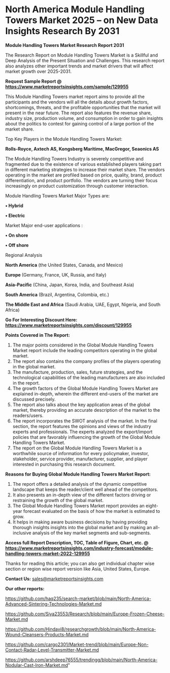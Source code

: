 # North America Module Handling Towers Market 2025 – on New Data Insights Research By 2031

<strong>Module Handling Towers Market Research Report 2031</strong>

The Research Report on Module Handling Towers Market is a Skillful and Deep Analysis of the Present Situation and Challenges. This research report also analyzes other important trends and market drivers that will affect market growth over 2025-2031.

<strong>Request Sample Report @ <a href=https://www.marketreportsinsights.com/sample/129955>https://www.marketreportsinsights.com/sample/129955</a></strong>

This Module Handling Towers market report aims to provide all the participants and the vendors will all the details about growth factors, shortcomings, threats, and the profitable opportunities that the market will present in the near future. The report also features the revenue share, industry size, production volume, and consumption in order to gain insights about the politics to contest for gaining control of a large portion of the market share.

Top Key Players in the Module Handling Towers Market:

<strong>Rolls-Royce, Axtech AS, Kongsberg Maritime, MacGregor, Seaonics AS</strong>

The Module Handling Towers Industry is severely competitive and fragmented due to the existence of various established players taking part in different marketing strategies to increase their market share. The vendors operating in the market are profiled based on price, quality, brand, product differentiation, and product portfolio. The vendors are turning their focus increasingly on product customization through customer interaction.

Module Handling Towers Market Major Types are:

<strong>• Hybrid

• Electric</strong>

Market Major end-user applications :

<strong>• On shore

• Off shore</strong>

Regional Analysis

</u><strong><b>North America</b></strong> (the United States, Canada, and Mexico)

<strong><b>Europe </b></strong>(Germany, France, UK, Russia, and Italy)

<strong><b>Asia-Pacific</b></strong> (China, Japan, Korea, India, and Southeast Asia)

<strong><b>South America</b></strong> (Brazil, Argentina, Colombia, etc.)

<strong><b>The Middle East and Africa</b></strong> (Saudi Arabia, UAE, Egypt, Nigeria, and South Africa)

<strong>Go For Interesting Discount Here: <a href=https://www.marketreportsinsights.com/discount/129955>https://www.marketreportsinsights.com/discount/129955</a></strong>

<strong>Points Covered in The Report:</strong>
<ol>
  <li>The major points considered in the Global Module Handling Towers Market report include the leading competitors operating in the global market.</li>
  <li>The report also contains the company profiles of the players operating in the global market.</li>
  <li>The manufacture, production, sales, future strategies, and the technological capabilities of the leading manufacturers are also included in the report.</li>
  <li>The growth factors of the Global Module Handling Towers Market are explained in-depth, wherein the different end-users of the market are discussed precisely.</li>
  <li>The report also talks about the key application areas of the global market, thereby providing an accurate description of the market to the readers/users.</li>
  <li>The report incorporates the SWOT analysis of the market. In the final section, the report features the opinions and views of the industry experts and professionals. The experts analyzed the export/import policies that are favorably influencing the growth of the Global Module Handling Towers Market.</li>
  <li>The report on the Global Module Handling Towers Market is a worthwhile source of information for every policymaker, investor, stakeholder, service provider, manufacturer, supplier, and player interested in purchasing this research document.</li>
</ol>
<strong>Reasons for Buying Global Module Handling Towers Market Report:</strong>

<ol>
  <li>The report offers a detailed analysis of the dynamic competitive landscape that keeps the reader/client well ahead of the competitors.</li>
  <li>It also presents an in-depth view of the different factors driving or restraining the growth of the global market.</li>
  <li>The Global Module Handling Towers Market report provides an eight-year forecast evaluated on the basis of how the market is estimated to grow.</li>
  <li>It helps in making aware business decisions by having providing thorough insights insights into the global market and by making an all-inclusive analysis of the key market segments and sub-segments.</li>
</ol>
<strong>Access full Report Description, TOC, Table of Figure, Chart, etc. @ <a href=https://www.marketreportsinsights.com/industry-forecast/module-handling-towers-market-2022-129955>https://www.marketreportsinsights.com/industry-forecast/module-handling-towers-market-2022-129955</a></strong>


Thanks for reading this article; you can also get individual chapter wise section or region wise report version like Asia, United States, Europe.

<strong>Contact Us:</strong>
sales@marketreportsinsights.com

<strong>Our other reports:</strong>

<a href=https://github.com/haq235/search-market/blob/main/North-America-Advanced-Sintering-Technologies-Market.md>https://github.com/haq235/search-market/blob/main/North-America-Advanced-Sintering-Technologies-Market.md</a>

<a href=https://github.com/Siya23553/Research/blob/main/Europe-Frozen-Cheese-Market.md>https://github.com/Siya23553/Research/blob/main/Europe-Frozen-Cheese-Market.md</a>

<a href=https://github.com/Hindavi8/researchgrowth/blob/main/North-America-Wound-Cleansers-Products-Market.md>https://github.com/Hindavi8/researchgrowth/blob/main/North-America-Wound-Cleansers-Products-Market.md</a>

<a href=https://github.com/cargo2301/Market-trend/blob/main/Europe-Non-Contact-Radar-Level-Transmitter-Market.md>https://github.com/cargo2301/Market-trend/blob/main/Europe-Non-Contact-Radar-Level-Transmitter-Market.md</a>

<a href=https://github.com/arshdeep76555/trendingg/blob/main/North-America-Nodular-Cast-Iron-Market.md>https://github.com/arshdeep76555/trendingg/blob/main/North-America-Nodular-Cast-Iron-Market.md</a>"
